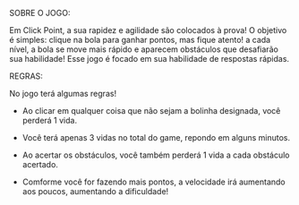 SOBRE O JOGO:

Em Click Point, a sua rapidez e agilidade são colocados à prova! O objetivo é simples: clique na bola para ganhar pontos, mas fique atento! a cada nível, a bola se move mais rápido e aparecem obstáculos que desafiarão sua habilidade!
Esse jogo é focado em sua habilidade de respostas rápidas.

REGRAS:

No jogo terá algumas regras!

- Ao clicar em qualquer coisa que não sejam a bolinha designada, você perderá 1 vida.

- Você terá apenas 3 vidas no total do game, repondo em alguns minutos.

- Ao acertar os obstáculos, você também perderá 1 vida a cada obstáculo acertado.

- Comforme você for fazendo mais pontos, a velocidade irá aumentando aos poucos, aumentando a dificuldade!
